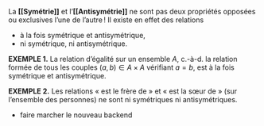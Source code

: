 
La **[[Symétrie]]** et l’**[[Antisymétrie]]** ne sont pas deux propriétés opposées ou exclusives l’une de l’autre !
Il existe en effet des relations
- à la fois symétrique et antisymétrique,
- ni symétrique, ni antisymétrique.

**EXEMPLE 1.** La relation d’égalité sur un ensemble $A$, c.-à-d. la relation formée de tous les couples $(a, b) \in A \times A$ vérifiant $a = b$, est à la fois symétrique et antisymétrique.

**EXEMPLE 2.** Les relations « est le frère de » et « est la sœur de » (sur l’ensemble des personnes) ne sont ni symétriques ni antisymétriques.



- faire marcher le nouveau backend
